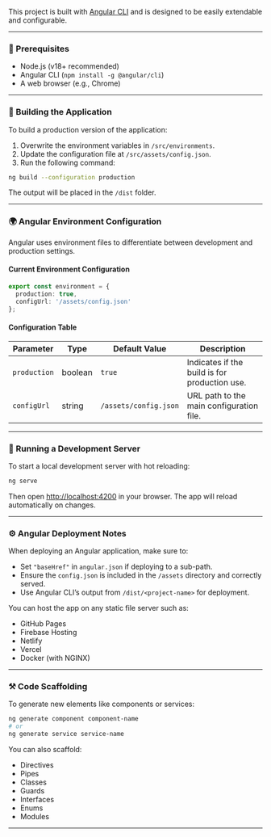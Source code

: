 This project is built with [Angular CLI](https://github.com/angular/angular-cli) and is designed to be easily extendable and configurable.

---

### 🧱 Prerequisites

- Node.js (v18+ recommended)
- Angular CLI (`npm install -g @angular/cli`)
- A web browser (e.g., Chrome)

---

### 🔨 Building the Application

To build a production version of the application:

1. Overwrite the environment variables in `/src/environments`.
2. Update the configuration file at `/src/assets/config.json`.
3. Run the following command:

```bash
ng build --configuration production
```

The output will be placed in the `/dist` folder.

---

### 🌍 Angular Environment Configuration

Angular uses environment files to differentiate between development and production settings.

#### Current Environment Configuration

```ts
export const environment = {
  production: true,
  configUrl: '/assets/config.json'
};
```

#### Configuration Table

| Parameter     | Type     | Default Value             | Description                                      |
|---------------|----------|---------------------------|--------------------------------------------------|
| `production`  | boolean  | `true`                    | Indicates if the build is for production use.    |
| `configUrl`   | string   | `/assets/config.json`     | URL path to the main configuration file.         |

---

### 🚀 Running a Development Server

To start a local development server with hot reloading:

```bash
ng serve
```

Then open [http://localhost:4200](http://localhost:4200) in your browser. The app will reload automatically on changes.

---

### ⚙️ Angular Deployment Notes

When deploying an Angular application, make sure to:

- Set `"baseHref"` in `angular.json` if deploying to a sub-path.
- Ensure the `config.json` is included in the `/assets` directory and correctly served.
- Use Angular CLI’s output from `/dist/<project-name>` for deployment.

You can host the app on any static file server such as:

- GitHub Pages
- Firebase Hosting
- Netlify
- Vercel
- Docker (with NGINX)

---

### ⚒️ Code Scaffolding

To generate new elements like components or services:

```bash
ng generate component component-name
# or
ng generate service service-name
```

You can also scaffold:
- Directives
- Pipes
- Classes
- Guards
- Interfaces
- Enums
- Modules

---

